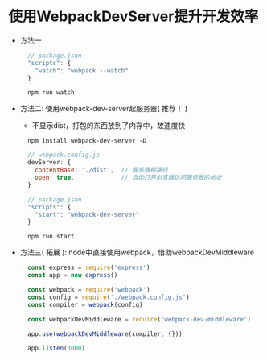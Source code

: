 # 使用WebpackDevServer提升开发效率

- 方法一

  ```js
    // package.json
    "scripts": {
      "watch": "webpack --watch"
    }
  ```
  ```shell
    npm run watch
  ```

- 方法二: 使用webpack-dev-server起服务器( 推荐！ )

  - 不显示dist，打包的东西放到了内存中，故速度快
  
  ```shell
    npm install webpack-dev-server -D
  ```
  ```js
    // webpack.config.js
    devServer: {
      contentBase: './dist',  // 服务器根路径
      open: true,             // 自动打开浏览器访问服务器的地址
    }
  ```
  ```js
    // package.json
    "scripts": {
      "start": "webpack-dev-server"
    }
  ```
  ```shell
    npm run start
  ```

- 方法三( 拓展 ): node中直接使用webpack，借助webpackDevMiddleware

  ```js
    const express = require('express')
    const app = new express()

    const webpack = require('webpack')
    const config = require('./webpack.config.js')
    const compiler = webpack(config)

    const webpackDevMiddleware = require('webpack-dev-middleware')

    app.use(webpackDevMiddleware(compiler, {}))

    app.listen(3000)
  ```